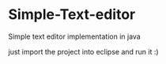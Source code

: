 Simple-Text-editor
==================

Simple text editor implementation in java

just import the project into eclipse and run it :)
